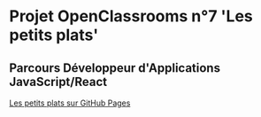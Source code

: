 <h1>Projet OpenClassrooms n°7 'Les petits plats'</h1>
<h2>Parcours Développeur d'Applications JavaScript/React</h2>
<a href="https://yanbtd.github.io/YannickBertrand_7_18052023_Les-petits-plats/">Les petits plats sur GitHub Pages</a>
